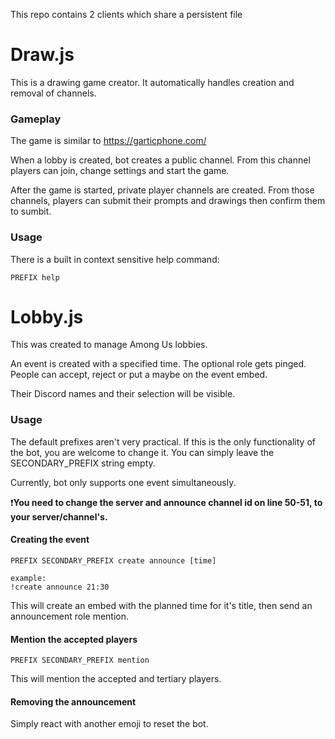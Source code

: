 This repo contains 2 clients which share a persistent file

# Draw.js
This is a drawing game creator. It automatically handles creation and removal of channels.


### Gameplay
The game is similar to https://garticphone.com/

When a lobby is created, bot creates a public channel. From this channel players can join, change settings and start the game.

After the game is started, private player channels are created. From those channels, players can submit their prompts and drawings then confirm them to sumbit.


### Usage
There is a built in context sensitive help command:
```
PREFIX help
```

# Lobby.js
This was created to manage Among Us lobbies.

An event is created with a specified time. The optional role gets pinged. People can accept, reject or put a maybe on the event embed. 

Their Discord names and their selection will be visible.


### Usage
The default prefixes aren't very practical. If this is the only functionality of the bot, you are welcome to change it. You can simply leave the SECONDARY_PREFIX string empty.

Currently, bot only supports one event simultaneously.

❗**You need to change the server and announce channel id on line 50-51, to your server/channel's.**


#### Creating the event
```
PREFIX SECONDARY_PREFIX create announce [time]

example:
!create announce 21:30
```
This will create an embed with the planned time for it's title, then send an announcement role mention.

#### Mention the accepted players
```
PREFIX SECONDARY_PREFIX mention
```
This will mention the accepted and tertiary players.

#### Removing the announcement
Simply react with another emoji to reset the bot.
